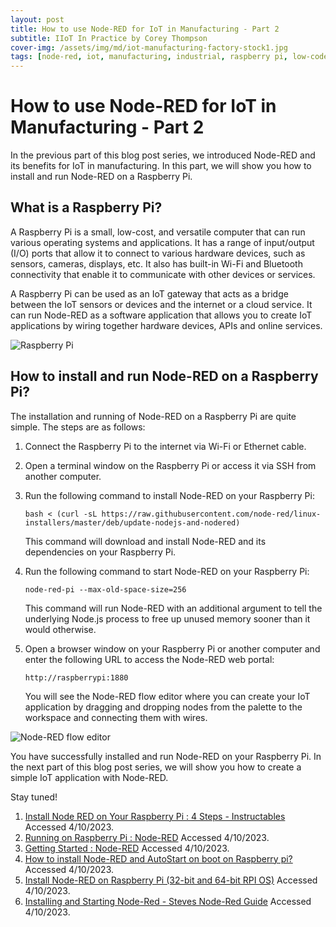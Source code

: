```yaml
---
layout: post
title: How to use Node-RED for IoT in Manufacturing - Part 2
subtitle: IIoT In Practice by Corey Thompson
cover-img: /assets/img/md/iot-manufacturing-factory-stock1.jpg
tags: [node-red, iot, manufacturing, industrial, raspberry pi, low-code]
---
```


# How to use Node-RED for IoT in Manufacturing - Part 2

In the previous part of this blog post series, we introduced Node-RED and its benefits for IoT in manufacturing. In this part, we will show you how to install and run Node-RED on a Raspberry Pi.

## What is a Raspberry Pi?

A Raspberry Pi is a small, low-cost, and versatile computer that can run various operating systems and applications. It has a range of input/output (I/O) ports that allow it to connect to various hardware devices, such as sensors, cameras, displays, etc. It also has built-in Wi-Fi and Bluetooth connectivity that enable it to communicate with other devices or services.

A Raspberry Pi can be used as an IoT gateway that acts as a bridge between the IoT sensors or devices and the internet or a cloud service. It can run Node-RED as a software application that allows you to create IoT applications by wiring together hardware devices, APIs and online services.

![Raspberry Pi](https://www.raspberrypi.org/app/uploads/2018/03/770A5842-462x322.jpg)

## How to install and run Node-RED on a Raspberry Pi?

The installation and running of Node-RED on a Raspberry Pi are quite simple. The steps are as follows:

1. Connect the Raspberry Pi to the internet via Wi-Fi or Ethernet cable.
2. Open a terminal window on the Raspberry Pi or access it via SSH from another computer.
3. Run the following command to install Node-RED on your Raspberry Pi:

    `bash < (curl -sL https://raw.githubusercontent.com/node-red/linux-installers/master/deb/update-nodejs-and-nodered)`

    This command will download and install Node-RED and its dependencies on your Raspberry Pi.

4. Run the following command to start Node-RED on your Raspberry Pi:

    `node-red-pi --max-old-space-size=256`

    This command will run Node-RED with an additional argument to tell the underlying Node.js process to free up unused memory sooner than it would otherwise.

5. Open a browser window on your Raspberry Pi or another computer and enter the following URL to access the Node-RED web portal:

    `http://raspberrypi:1880`

    You will see the Node-RED flow editor where you can create your IoT application by dragging and dropping nodes from the palette to the workspace and connecting them with wires.

![Node-RED flow editor](https://nodered.org/images/node-red-screenshot.png)

You have successfully installed and run Node-RED on your Raspberry Pi. In the next part of this blog post series, we will show you how to create a simple IoT application with Node-RED.

Stay tuned!

1. [Install Node RED on Your Raspberry Pi : 4 Steps - Instructables](https://www.instructables.com/Install-Node-RED-on-Your-Raspberry-Pi/) Accessed 4/10/2023.
2. [Running on Raspberry Pi : Node-RED](https://nodered.org/docs/getting-started/raspberrypi) Accessed 4/10/2023.
3. [Getting Started : Node-RED](https://nodered.org/docs/getting-started/) Accessed 4/10/2023.
4. [How to install Node-RED and AutoStart on boot on Raspberry pi?](https://www.programmingboss.com/2023/03/how-to-install-node-red-and-autostart-on-boot-on-raspberryPi.html) Accessed 4/10/2023.
5. [Install Node-RED on Raspberry Pi (32-bit and 64-bit RPI OS)](https://microcontrollerslab.com/install-node-red-raspberry-pi/) Accessed 4/10/2023.
6. [Installing and Starting Node-Red - Steves Node-Red Guide](http://stevesnoderedguide.com/installing-node-red) Accessed 4/10/2023.